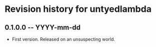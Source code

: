 # Revision history for untyedlambda

## 0.1.0.0  -- YYYY-mm-dd

* First version. Released on an unsuspecting world.
